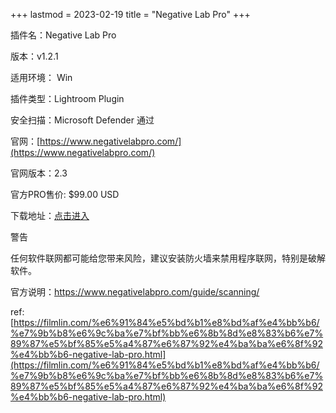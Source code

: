 +++
lastmod = 2023-02-19
title = "Negative Lab Pro"
+++

插件名：Negative Lab Pro

版本：v1.2.1

适用环境： Win

插件类型：Lightroom Plugin

安全扫描：Microsoft Defender 通过

官网：[https://www.negativelabpro.com/](https://www.negativelabpro.com/)

官网版本：2.3

官方PRO售价: $99.00 USD

下载地址：[点击进入](https://url76.ctfile.com/f/317576-561098884-6c5902)

警告

任何软件联网都可能给您带来风险，建议安装防火墙来禁用程序联网，特别是破解软件。

官方说明：https://www.negativelabpro.com/guide/scanning/

ref: [https://filmlin.com/%e6%91%84%e5%bd%b1%e8%bd%af%e4%bb%b6/%e7%9b%b8%e6%9c%ba%e7%bf%bb%e6%8b%8d%e8%83%b6%e7%89%87%e5%bf%85%e5%a4%87%e6%87%92%e4%ba%ba%e6%8f%92%e4%bb%b6-negative-lab-pro.html](https://filmlin.com/%e6%91%84%e5%bd%b1%e8%bd%af%e4%bb%b6/%e7%9b%b8%e6%9c%ba%e7%bf%bb%e6%8b%8d%e8%83%b6%e7%89%87%e5%bf%85%e5%a4%87%e6%87%92%e4%ba%ba%e6%8f%92%e4%bb%b6-negative-lab-pro.html)